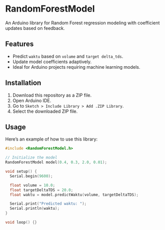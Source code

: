 # RandomForestModel

An Arduino library for Random Forest regression modeling with coefficient updates based on feedback.

## Features
- Predict `waktu` based on `volume` and `target delta_tds`.
- Update model coefficients adaptively.
- Ideal for Arduino projects requiring machine learning models.

## Installation
1. Download this repository as a ZIP file.
2. Open Arduino IDE.
3. Go to `Sketch > Include Library > Add .ZIP Library`.
4. Select the downloaded ZIP file.

## Usage
Here’s an example of how to use this library:

```cpp
#include <RandomForestModel.h>

// Initialize the model
RandomForestModel model(0.4, 0.3, 2.0, 0.01);

void setup() {
  Serial.begin(9600);

  float volume = 10.0;
  float targetDeltaTDS = 20.0;
  float waktu = model.predictWaktu(volume, targetDeltaTDS);

  Serial.print("Predicted waktu: ");
  Serial.println(waktu);
}

void loop() {}

